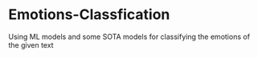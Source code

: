 # Emotions-Classfication
Using ML models and some SOTA models for classifying the emotions of the given text
